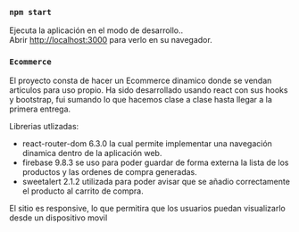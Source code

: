 ### `npm start`

Ejecuta la aplicación en el modo de desarrollo..\
Abrir [http://localhost:3000](http://localhost:3000) para verlo en su navegador.

### `Ecommerce`

El proyecto consta de hacer un Ecommerce dinamico donde se vendan articulos 
para uso propio. Ha sido desarrollado usando react con sus hooks y bootstrap, fui sumando lo que hacemos clase a clase hasta llegar a la primera entrega.

Librerias utlizadas:

* react-router-dom 6.3.0 la cual permite implementar una navegación dinamica dentro de la aplicación web.
* firebase 9.8.3 se uso para poder guardar de forma externa la lista de los productos y las ordenes de compra generadas.
* sweetalert 2.1.2 utilizada para poder avisar que se añadio correctamente el producto al carrito de compra.

El sitio es responsive, lo que permitira que los usuarios puedan visualizarlo desde un dispositivo movil

